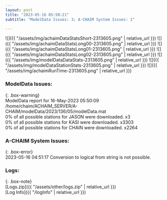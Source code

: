 ```yaml
---
layout: post
title: "2023-05-16 05:50:21"
subtitle: "ModelData Issues: 3; A-CHAIM System Issues: 1"

---
```


![]({{ "/assets/img/achaimDataStatsShort-2313605.png" | relative_url }})
![]({{ "/assets/img/achaimDataStatsLong00-2313605.png" | relative_url }})
![]({{ "/assets/img/achaimDataStatsLong01-2313605.png" | relative_url }})
![]({{ "/assets/img/achaimDataStatsLong02-2313605.png" | relative_url }})
![]({{ "/assets/img/modelDataDataStats-2313605.png" | relative_url }})
![]({{ "/assets/img/modelDataStationStats-2313605.png" | relative_url }})
![]({{ "/assets/img/achaimRunTime-2313605.png" | relative_url }})


### ModelData Issues:  
  
{: .box-warning}  
 ModelData report for 16-May-2023 05:50:09   
 /home/chaim/ACHAIM_SERVER/A-CHAIM/modelData/2023/136/05/modelData.mat   
 0% of all possible stations for JASON were downloaded. x3   
 0% of all possible stations for KASI were downloaded. x3303   
 0% of all possible stations for CHAIN were downloaded. x2264   
  
### A-CHAIM System Issues:  
  
{: .box-error}  
2023-05-16 04:51:17 Conversion to logical from string is not possible.  

### Logs:  
  
{: .box-note}  
[Logs.zip]({{ "/assets/other/logs.zip" | relative_url }})  
[Log Info]({{ "/logInfo" | relative_url }})  
